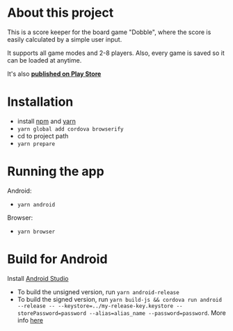 # About this project
This is a score keeper for the board game "Dobble", where the score is easily calculated by a simple user input.

It supports all game modes and 2-8 players.
Also, every game is saved so it can be loaded at anytime.

It's also **[published on Play Store](https://play.google.com/store/apps/details?id=com.themetalfleece.dobbler_score)**

# Installation
* install [npm](https://nodejs.org/en/) and [yarn](https://yarnpkg.com/en/docs/install)
* `yarn global add cordova browserify`
* cd to project path
* `yarn prepare`

# Running the app
Android:
* `yarn android`

Browser:
* `yarn browser`

# Build for Android
Install [Android Studio](https://developer.android.com/studio/)
* To build the unsigned version, run `yarn android-release`
* To build the signed version, run `yarn build-js && cordova run android --release -- --keystore=../my-release-key.keystore --storePassword=password --alias=alias_name --password=password`. More info [here](https://cordova.apache.org/docs/en/latest/guide/platforms/android/#signing-an-app)